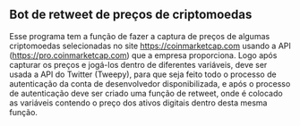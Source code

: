 ## Bot de retweet de preços de criptomoedas
 
Esse programa tem a função de fazer a captura de preços de algumas criptomoedas selecionadas no site <https://coinmarketcap.com> usando a API (<https://pro.coinmarketcap.com>) que a empresa proporciona. Logo após capturar os preços e jogá-los dentro de diferentes variáveis, deve ser usada a API do Twitter (Tweepy), para que seja feito todo o processo de autenticação da conta de desenvolvedor disponibilizada, e após o processo de autenticação deve ser criado uma função de retweet, onde é colocado as variáveis contendo o preço dos ativos digitais dentro desta mesma função.
